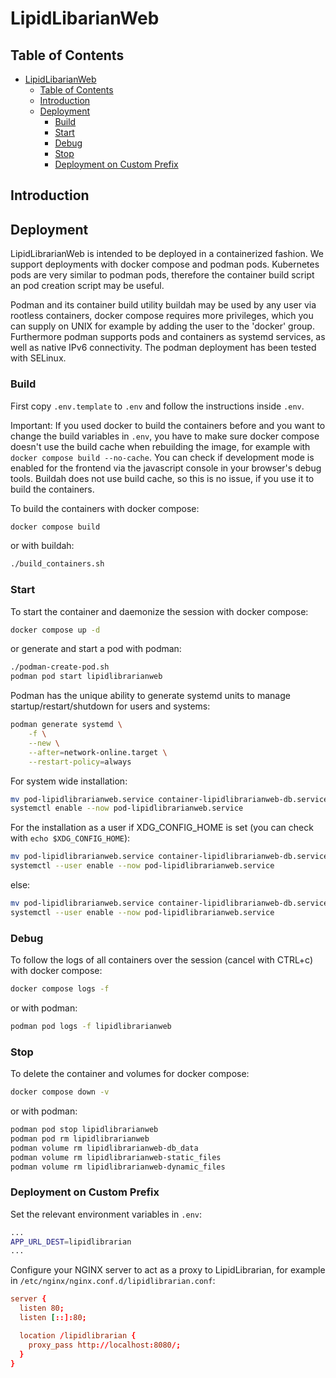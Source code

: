 # LipidLibarianWeb

## Table of Contents
- [LipidLibarianWeb](#lipidlibarianweb)
  - [Table of Contents](#table-of-contents)
  - [Introduction](#introduction)
  - [Deployment](#deployment)
    - [Build](#build)
    - [Start](#start)
    - [Debug](#debug)
    - [Stop](#stop)
    - [Deployment on Custom Prefix](#deployment-on-custom-prefix)

## Introduction

## Deployment

LipidLibrarianWeb is intended to be deployed in a containerized fashion. We support deployments with docker compose and podman pods. Kubernetes pods are very similar to podman pods, therefore the container build script an pod creation script may be useful.

Podman and its container build utility buildah may be used by any user via rootless containers, docker compose requires more privileges, which you can supply on UNIX for example by adding the user to the 'docker' group. Furthermore podman supports pods and containers as systemd services, as well as native IPv6 connectivity. The podman deployment has been tested with SELinux.

### Build

First copy `.env.template` to `.env` and follow the instructions inside `.env`.

Important: If you used docker to build the containers before and you want to change the build variables in `.env`, you have to make sure docker compose doesn't use the build cache when rebuilding the image, for example with `docker compose build --no-cache`. You can check if development mode is enabled for the frontend via the javascript console in your browser's debug tools. Buildah does not use build cache, so this is no issue, if you use it to build the containers.

To build the containers with docker compose:

```bash
docker compose build
```

or with buildah:

```bash
./build_containers.sh
```

### Start

To start the container and daemonize the session with docker compose:

```bash
docker compose up -d
```

or generate and start a pod with podman:

```bash
./podman-create-pod.sh
podman pod start lipidlibrarianweb
```

Podman has the unique ability to generate systemd units to manage startup/restart/shutdown for users and systems:

```bash
podman generate systemd \
    -f \
    --new \
    --after=network-online.target \
    --restart-policy=always
```

For system wide installation:

```bash
mv pod-lipidlibrarianweb.service container-lipidlibrarianweb-db.service container-lipidlibrarianweb-frontend.service container-lipidlibrarianweb-backend.service /etc/systemd/system
systemctl enable --now pod-lipidlibrarianweb.service
```

For the installation as a user if XDG_CONFIG_HOME is set (you can check with `echo $XDG_CONFIG_HOME`):

```bash
mv pod-lipidlibrarianweb.service container-lipidlibrarianweb-db.service container-lipidlibrarianweb-frontend.service container-lipidlibrarianweb-backend.service $XDG_CONFIG_HOME/systemd/user
systemctl --user enable --now pod-lipidlibrarianweb.service
```

else:

```bash
mv pod-lipidlibrarianweb.service container-lipidlibrarianweb-db.service container-lipidlibrarianweb-frontend.service container-lipidlibrarianweb-backend.service $HOME/.config/systemd/user
systemctl --user enable --now pod-lipidlibrarianweb.service
```

### Debug

To follow the logs of all containers over the session (cancel with CTRL+c) with docker compose:

```bash
docker compose logs -f
```

or with podman:

```bash
podman pod logs -f lipidlibrarianweb
```

### Stop

To delete the container and volumes for docker compose:

```bash
docker compose down -v
```

or with podman:

```bash
podman pod stop lipidlibrarianweb
podman pod rm lipidlibrarianweb
podman volume rm lipidlibrarianweb-db_data
podman volume rm lipidlibrarianweb-static_files
podman volume rm lipidlibrarianweb-dynamic_files
```

### Deployment on Custom Prefix

Set the relevant environment variables in `.env`:
```sh
...
APP_URL_DEST=lipidlibrarian
...
```

Configure your NGINX server to act as a proxy to LipidLibrarian, for example in `/etc/nginx/nginx.conf.d/lipidlibrarian.conf`:
```conf
server {
  listen 80;
  listen [::]:80;

  location /lipidlibrarian {
    proxy_pass http://localhost:8080/;
  }
}
```
